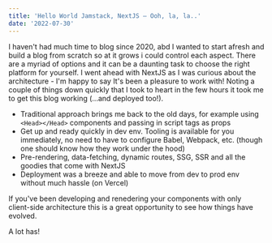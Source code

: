 ```yaml
---
title: 'Hello World Jamstack, NextJS — Ooh, la, la..'
date: '2022-07-30'
---
```


I haven't had much time to blog since 2020, abd I wanted to start afresh and build a blog from scratch so at it grows i could control each aspect. There are a myriad of options and it
can be a daunting task to choose the right platform for yourself. I went ahead with NextJS as I was curious about the architecture - I'm happy to say It's been a pleasure to work with! 
Noting a couple of things down quickly that I took to heart in the few hours it took me to get this blog working (...and deployed too!).

* Traditional approach brings me back to the old days, for example using `<Head></Head>` components and passing in script tags as props
* Get up and ready quickly in dev env. Tooling is available for you immediately, no need to have to configure Babel, Webpack, etc. (though one should know how they work under the hood)
* Pre-rendering, data-fetching, dynamic routes, SSG, SSR and all the goodies that come with NextJS
* Deployment was a breeze and able to move from dev to prod env without much hassle (on Vercel)

If you've been developing and renedering your components with only client-side architecture this is a great opportunity to see how things have evolved. 

A lot has!





